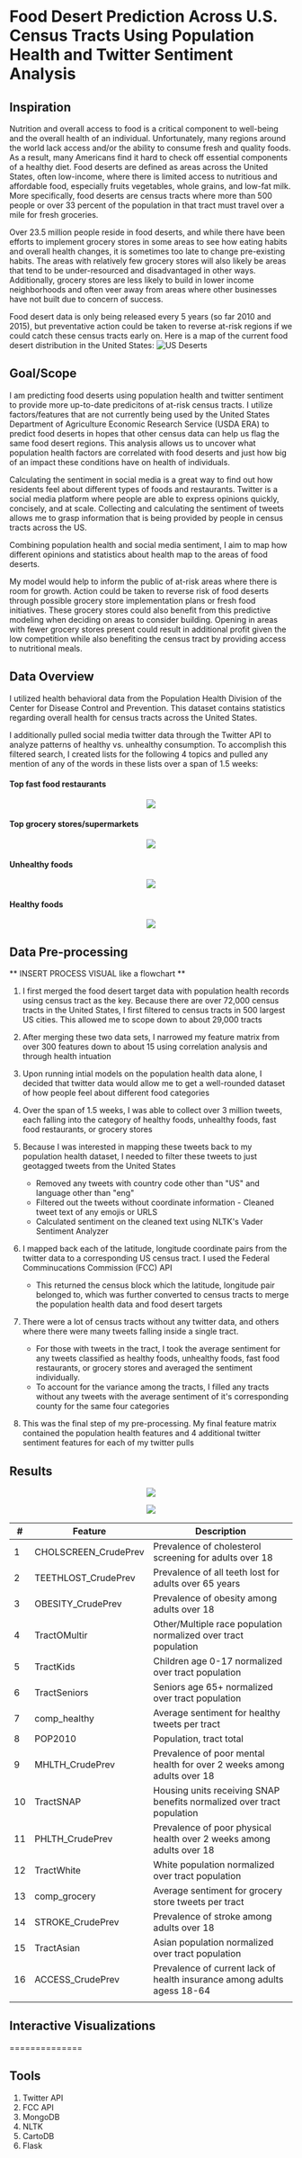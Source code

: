 # Food Desert Prediction Across U.S. Census Tracts Using Population Health and Twitter Sentiment Analysis

## Inspiration
Nutrition and overall access to food is a critical component to well-being and the overall health of an individual. Unfortunately, many regions around the world lack access and/or the ability to consume fresh and quality foods. As a result, many Americans find it hard to check off essential components of a healthy diet. Food deserts are defined as areas across the United States, often low-income, where there is limited access to nutritious and affordable food, especially fruits vegetables, whole grains, and low-fat milk. More specifically, food deserts are census tracts where more than 500 people or over 33 percent of the population in that tract must travel over a mile for fresh groceries. 

Over 23.5 million people reside in food deserts, and while there have been efforts to implement grocery stores in some areas to see how eating habits and overall health changes, it is sometimes too late to change pre-existing habits.
The areas with relatively few grocery stores will also likely be areas that tend to be under-resourced and disadvantaged in other ways. Additionally, grocery stores are less likely to build in lower income neighborhoods and often veer away from areas where other businesses have not built due to concern of success. 

Food desert data is only being released every 5 years (so far 2010 and 2015), but preventative action could be taken to reverse at-risk regions if we could catch these census tracts early on. Here is a map of the current food desert distribution in the United States:
![US Deserts](images/US_desert.png)


## Goal/Scope
I am predicting food deserts using population health and twitter sentiment to provide more up-to-date predicitons of at-risk census tracts. I utilize factors/features that are not currently being used by the United States Department of Agriculture
Economic Research Service (USDA ERA) to predict food deserts in hopes that other census data can help us flag the same food desert regions. This analysis allows us to uncover what population health factors are correlated with food deserts and just how big of an impact these conditions have on health of individuals. 

Calculating the sentiment in social media is a great way to find out how residents feel about different types of foods and restaurants. Twitter is a social media platform where people are able to express opinions quickly, concisely, and at scale. Collecting and calculating the sentiment of tweets allows me to grasp information that is being provided by people in census tracts across the US. 

Combining population health and social media sentiment, I aim to map how different opinions and statistics about health map to the areas of food deserts.

My model would help to inform the public of at-risk areas where there is room for growth. Action could be taken to reverse risk of food deserts through possible grocery store implementation plans or fresh food initiatives. These grocery stores could also benefit from this predictive modeling when deciding on areas to consider building. Opening in areas with fewer grocery stores present could result in additional profit given the low competition while also benefiting the census tract by providing access to nutritional meals.

## Data Overview

I utilized health behavioral data from the Population Health Division of the Center for Disease Control and Prevention. This dataset contains statistics regarding overall health for census tracts across the United States.

I additionally pulled social media twitter data through the Twitter API to analyze patterns of healthy vs. unhealthy consumption. To accomplish this filtered search, I created lists for the following 4 topics and pulled any mention of any of the words in these lists over a span of 1.5 weeks:

#### Top fast food restaurants
<!-- |  |  | |  | |
| ------ | ------ | ------ | ------ | ------ |
| mcdonald's | starbucks | subway | wendy's | burger king | 
| taco bell | dunkin donuts | chick fil-a | pizza hut | domino's | 
| panera bread | sonic | kfc | chipotle | carl's jr | 
| dairy queen | arby's | little caesars | jack in the box | popeyes louisiana kitchen | 
| papa john's | panda express | whataburger | jimmy john's | zaxby's | 
| five guys | culver's | bojangles | steak n shake | wingstop | 
| papa murphy's | checkers | jersey mike's | qdoba mexican | church's chicken | 
| el pollo loco | del taco | white castle | tim hortons | moe's southwest grill | 
| firehouse subs | boston market | jason's deli | in-n-out | baskin-robbins | 
| mcalister's deli | auntie anne's | captain d's | jamba juice | |
|  |  | |  | |
 -->
<p align="center"> 
<img src="images/fastfood_wc.png">
</p>

#### Top grocery stores/supermarkets
<!-- |               |              |                       |                |                 |
|---------------|--------------|-----------------------|----------------|-----------------| 
| 'safeway'     | 'albertsons' | 'ralphs'              | 'kroger'       | 'trader joe\'s' | 
| 'whole foods' | 'jewel-osco' | 'pavilions'           | 'food 4 less'  | 'randalls'      |  
| 'star market' | 'vons'       | 'united supermarkets' | 'acme markets' | 'carrs'         | 
|               |              |                       |                |                 |
 -->
<p align="center"> 
<img src="images/grocery_wc.png">
</p>

#### Unhealthy foods
<!-- |              |           |          |               |              |  
|--------------|-----------|----------|---------------|--------------|
| bacon        | bagel     | bread    | burger        | burrito      |
| butter       | cake      | candy    | caramel       | cheese       | 
| cheeseburger | cupcake   | chili    | chips         | chocolate    |  
| cookie       | dessert   | donut    | frosting      | hamburger    |  
| hotdog       | ice cream | macaroni | margarine     | mayonnaise   |  
| muffin       | oil       | pancake  | pastry        | pasta        |  
| pie          | pizza     | popcorn  | soda          | strudel      |  
| sundae       | waffle    | sugar    | french fries  | lasagna      |  
| cream cheese | brownies  | cereal   | nutella       | quesadilla   |  
| milkshake    | churro    | ramen    | fried chicken | french toast | 
|              |           |          |               |              |  -->

<p align="center"> 
<img src="images/unhealthy_wc.png">
</p>


#### Healthy foods
<!-- |             |               |           |                  |           | 
|-------------|---------------|-----------|------------------|-----------| 
| almond      | apple         | asparagus | avocado          | banana    | 
| bean        | beef          | blueberry | broccoli         | carrot    | 
| cauliflower | celery        | cherry    | chicken          | corn      | 
| egg         | eggplant      | fish      | kale             | kebab     | 
| lamb        | lentils       | lettuce   | hummus           | mango     | 
| meat        | melon         | milk      | mushroom         | omelet    | 
| orange      | oats          | oatmeal   | grapes           | fruit     | 
| vegetable   | peanut butter | pork      | quinoa           | raspberry | 
| salami      | rice          | broccoli  | brussels sprouts | spinach   | 
| zucchini    | turkey        | yogurt    | bellpepper       | cucumber  | 
|             |               |           |                  |           | 
 -->
<p align="center"> 
<img src="images/healthy_wc.png">
</p>

## Data Pre-processing

** INSERT PROCESS VISUAL like a flowchart **

1. I first merged the food desert target data with population health records using census tract as the key. Because there are over 72,000 census tracts in the United States, I first filtered to census tracts in 500 largest US cities. This allowed me to scope down to about 29,000 tracts

2. After merging these two data sets, I narrowed my feature matrix from over 300 features down to about 15 using correlation analysis and through health intuation

3. Upon running intial models on the population health data alone, I decided that twitter data would allow me to get a well-rounded dataset of how people feel about different food categories

4. Over the span of 1.5 weeks, I was able to collect over 3 million tweets, each falling into the category of healthy foods, unhealthy foods, fast food restaurants, or grocery stores

5. Because I was interested in mapping these tweets back to my population health dataset, I needed to filter these tweets to just geotagged tweets from the United States
    - Removed any tweets with country code other than "US" and language other than "eng"
    - Filtered out the tweets without coordinate information - Cleaned tweet text of any emojis or URLS
    - Calculated sentiment on the cleaned text using NLTK's Vader Sentiment Analyzer

6. I mapped back each of the latitude, longitude coordinate pairs from the twitter data to a corresponding US census tract. I used the Federal Comminucations Commission (FCC) API
    - This returned the census block which the latitude, longitude pair belonged to, which was further converted to census tracts to merge the population health data and food desert targets

7. There were a lot of census tracts without any twitter data, and others where there were many tweets falling inside a single tract. 
    - For those with tweets in the tract, I took the average sentiment for any tweets classified as healthy foods, unhealthy foods, fast food restaurants, or grocery stores and averaged the sentiment individually. 
    - To account for the variance among the tracts, I filled any tracts without any tweets with the average sentiment of it's corresponding county for the same four categories
    
8. This was the final step of my pre-processing. My final feature matrix contained the population health features and 4 additional twitter sentiment features for each of my twitter pulls

## Results

<p align="center"> 
<img src="images/ROC_curve.png">
</p>

<p align="center"> 
<img src="images/final_ppermimp.png">
</p>

| # | Feature | Description |
| -- | -- | -- |
| 1 | CHOLSCREEN_CrudePrev	|	Prevalence of cholesterol screening for adults over 18 |
| 2 | TEETHLOST_CrudePrev |	 Prevalence of all teeth lost for adults over 65 years |
| 3 |OBESITY_CrudePrev |	Prevalence of obesity among adults over 18 |
| 4 | TractOMultir |	Other/Multiple race population normalized over tract population| 
| 5 | TractKids | Children age 0-17 normalized over tract population |
| 6 | TractSeniors |	Seniors age 65+ normalized over tract population|
| 7 | comp_healthy | Average sentiment for healthy tweets per tract |
| 8 | POP2010 |	Population, tract total|
| 9 | MHLTH_CrudePrev	| Prevalence of poor mental health for over 2 weeks among adults over 18|
| 10 | TractSNAP|	Housing units receiving SNAP benefits normalized over tract population|
| 11 | PHLTH_CrudePrev	| Prevalence of poor physical health over 2 weeks among adults over 18|
| 12 | TractWhite	| White population normalized over tract population|
| 13 | comp_grocery	| Average sentiment for grocery store tweets per tract  |
| 14 | STROKE_CrudePrev |	 Prevalence of stroke among adults over 18 |
| 15 | TractAsian |	Asian population normalized over tract population|
| 16 | ACCESS_CrudePrev |	Prevalence of current lack of health insurance among adults agess 18-64 |
| | | |
## Interactive Visualizations


==============
## Tools ####
1. Twitter API
2. FCC API
3. MongoDB
4. NLTK
5. CartoDB
6. Flask
